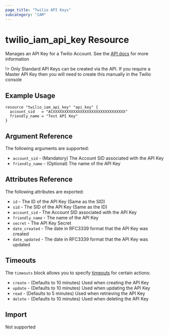 ```yaml
---
page_title: "Twilio API Keys"
subcategory: "IAM"
---
```


# twilio_iam_api_key Resource

Manages an API Key for a Twilio Account. See the [API docs](https://www.twilio.com/docs/iam/keys/api-key-resource) for more information

!> Only Standard API Keys can be created via the API. If you require a Master API Key then you will need to create this manually in the Twilio console

## Example Usage

```hcl
resource "twilio_iam_api_key" "api_key" {
  account_sid   = "ACXXXXXXXXXXXXXXXXXXXXXXXXXXXXXXXX"
  friendly_name = "Test API Key"
}
```

## Argument Reference

The following arguments are supported:

- `account_sid` - (Mandatory) The Account SID associated with the API Key
- `friendly_name` - (Optional) The name of the API Key

## Attributes Reference

The following attributes are exported:

- `id` - The ID of the API Key (Same as the SID)
- `sid` - The SID of the API Key (Same as the ID)
- `account_sid` - The Account SID associated with the API Key
- `friendly_name` - The name of the API Key
- `secret` - The API Key Secret
- `date_created` - The date in RFC3339 format that the API Key was created
- `date_updated` - The date in RFC3339 format that the API Key was updated

## Timeouts

The `timeouts` block allows you to specify [timeouts](https://www.terraform.io/docs/configuration/resources.html#timeouts) for certain actions:

- `create` - (Defaults to 10 minutes) Used when creating the API Key
- `update` - (Defaults to 10 minutes) Used when updating the API Key
- `read` - (Defaults to 5 minutes) Used when retrieving the API Key
- `delete` - (Defaults to 10 minutes) Used when deleting the API Key

## Import

Not supported
